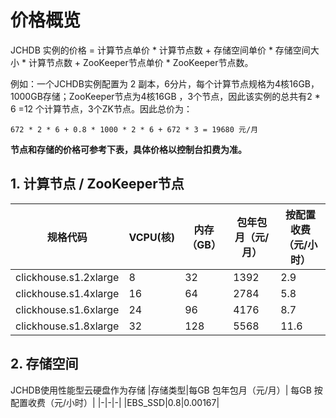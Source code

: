 # 价格概览
JCHDB 实例的价格 = 计算节点单价 * 计算节点数 + 存储空间单价 * 存储空间大小 * 计算节点数 + ZooKeeper节点单价 * ZooKeeper节点数。

例如：一个JCHDB实例配置为 2 副本，6分片，每个计算节点规格为4核16GB， 1000GB存储；ZooKeeper节点为4核16GB ，3个节点，因此该实例的总共有2 * 6 =12 个计算节点，3个ZK节点。因此总价为：
```
672 * 2 * 6 + 0.8 * 1000 * 2 * 6 + 672 * 3 = 19680 元/月
```
**节点和存储的价格可参考下表，具体价格以控制台扣费为准。** 
## 1. 计算节点 / ZooKeeper节点
|规格代码|VCPU(核)|内存（GB）|包年包月（元/月）|按配置收费（元/小时）|
|-|-|-|-|-|
|clickhouse.s1.2xlarge|8|32|1392|2.9|
|clickhouse.s1.4xlarge|16|64|2784|5.8|
|clickhouse.s1.6xlarge|24|96|4176|8.7|
|clickhouse.s1.8xlarge|32|128|5568|11.6|

## 2. 存储空间
JCHDB使用性能型云硬盘作为存储
|存储类型|每GB 包年包月（元/月）| 每GB 按配置收费（元/小时）|
|-|-|-|
|EBS_SSD|0.8|0.00167|
